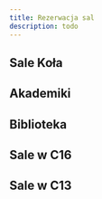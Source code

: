 ```yaml
---
title: Rezerwacja sal
description: todo
---
```

## Sale Koła

## Akademiki

## Biblioteka

## Sale w C16

## Sale w C13